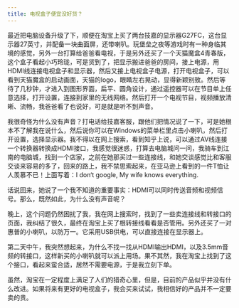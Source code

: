 ```yaml
---
title: 电视盒子便宜没好货？
---
```

最近把电脑设备升级了下，顺便在淘宝上买了两台技嘉的显示器G27FC，这台显示器27英寸，并配备一块曲面屏，还带喇叭。玩堡垒之夜等游戏时有一种身临其境的感觉，另外一台打算给爸爸看电视，于是另外还买了一个天猫魔盒4青春版，这个盒子看起小巧玲珑，可是货到了，把显示搬进爸爸的房间，接上电源，用HDMI线连接电视盒子和显示器，然后又接上电视盒子电源，打开电视盒子，可以看到天猫魔盒的启动画面，天猫的logo，眼睛左右晃动，显得新颖别致。然后等待了几秒钟，才进入到图形界面，扁平、圆角设计，通过遥控器可以在节目单上任意选择，打开设置，连接到家里的无线网络。然后打开一个电视节目，视频播放清晰、流畅，我爸爸看了也说好，可是就是听不到声音。

我很奇怪为什么没有声音？打电话给技嘉客服，跟他们把情况说了一下，可是她根本不了解我在说什么，然后说你可以在Windows的菜单栏里点击小喇叭，然后打开设置，选择显示器。我不得以在网上搜索，看到知乎上说，可以通过AV线连接一个转换器转换成HDMI接口，我感觉很迷惑，打算去电脑城问一问，我骑车到江南的电脑城，找到一个店家，之前在她那买过一些连接线，和她交谈感觉比和客服交谈来容易的多了，回来的路上，我不禁思索起来，在亚马逊上看到的一件T恤让人羡慕不已！上面写着：I don‘t google, My wife knows everything.

话说回来，她说了一个我不知道的重要事实：HDMI可以同时传送音频和视频信号。那么，既然如此，为什么没有声音呢？

晚上，这个问题仍然困扰了我，我在网上搜索时，找到了一些卖连接线和转接口的页面，我纠结了很久，最终在淘宝上买了根转接线看看是否管用。另外还买了一对惠普的小喇叭，以防万一。它采用USB供电，可以直接连接在显示器上。

第二天中午，我突然想起来，为什么不找一找从HDMI输出HDMI，以及3.5mm音频的转接口，这样新买的小喇叭就可以派上用场。果不其然，我在淘宝上找到了这个接口，看起来蛮合适，居然不需要电源，于是我立刻下单。

虽然，淘宝在一定程度上满足了人们的猎奇心里，但是，目前的产品似乎并没有什么改进。如果将来有更好的电视盒子，我会买来试试，我相信好的产品并不一定要卖的贵。
